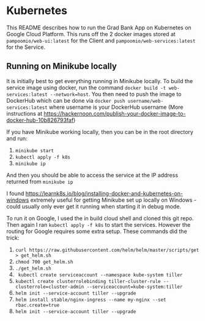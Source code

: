 # Kubernetes
This README describes how to run the Grad Bank App on Kubernetes on Google Cloud Platform. This runs off the 2 docker images stored at `pampoomio/web-ui:latest` for the Client and `pampoomio/web-services:latest` for the Service.

## Running on Minikube locally
It is initially best to get everything running in Minikube locally. To build the service image using docker, run the command `docker build -t web-services:latest --network=host`. You then need to push the image to DockerHub which can be done via `docker push username/web-services:latest` where username is your DockerHub username (More instructions at https://hackernoon.com/publish-your-docker-image-to-docker-hub-10b826793faf)









If you have Minikube working locally, then you can be in the root directory and run:

1.  `minikube start`
1.  `kubectl apply -f k8s`
1.  `minikube ip`

And then you should be able to access the service at the IP address returned from `minikube ip`


I found https://learnk8s.io/blog/installing-docker-and-kubernetes-on-windows extremely useful for getting Minikube set up locally on Windows - could usually only ever get it running when starting it in debug mode.

To run it on Google, I used the in build cloud shell and cloned this git repo. Then again I ran `kubectl apply -f k8s` to start the services. However the routing for Google requires some extra setup. These commands did the trick:

1. `curl https://raw.githubusercontent.com/helm/helm/master/scripts/get > get_helm.sh`
1. `chmod 700 get_helm.sh`
1. `./get_helm.sh`
1. ` kubectl create serviceaccount --namespace kube-system tiller`
1. `kubectl create clusterrolebinding tiller-cluster-rule --clusterrole=cluster-admin --serviceaccount=kube-system:tiller`
1. `helm init --service-account tiller --upgrade`
1.  `helm install stable/nginx-ingress --name my-nginx --set rbac.create=true`
1.  `helm init --service-account tiller --upgrade`
